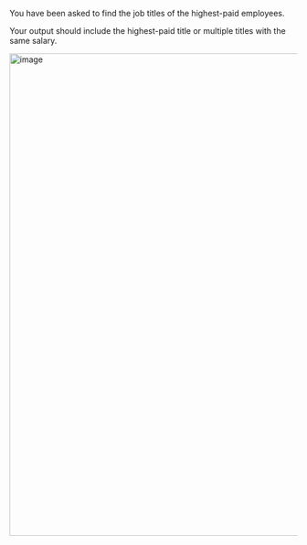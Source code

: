 You have been asked to find the job titles of the highest-paid employees.

Your output should include the highest-paid title or multiple titles with the same salary.

<img width="844" alt="image" src="https://github.com/user-attachments/assets/dd24b682-7e2e-4225-9710-5a59696d9fa6">

